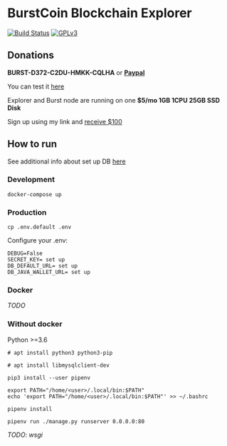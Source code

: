 # BurstCoin Blockchain Explorer

[![Build Status](https://travis-ci.com/llybin/burst_explorer.svg?branch=master)](https://travis-ci.com/llybin/burst_explorer)
[![GPLv3](https://img.shields.io/badge/license-GPLv3-blue.svg)](LICENSE)

## Donations

**BURST-D372-C2DU-HMKK-CQLHA** or [**Paypal**](https://paypal.me/lybin) 

You can test it [here](http://explorer.burst.devtrue.net/)

Explorer and Burst node аre running on one **$5/mo 1GB 1CPU 25GB SSD Disk**

Sign up using my link and [receive $100](https://www.digitalocean.com/?refcode=ba04a478e10d)

## How to run

See additional info about set up DB [here](java_wallet)

### Development

`docker-compose up`

### Production

`cp .env.default .env`

Configure your .env:

```
DEBUG=False
SECRET_KEY= set up
DB_DEFAULT_URL= set up
DB_JAVA_WALLET_URL= set up
```

### Docker

_TODO_

### Without docker

Python >=3.6

`# apt install python3 python3-pip`

`# apt install libmysqlclient-dev`

`pip3 install --user pipenv`

```
export PATH="/home/<user>/.local/bin:$PATH"
echo 'export PATH="/home/<user>/.local/bin:$PATH"' >> ~/.bashrc
```

`pipenv install`

`pipenv run ./manage.py runserver 0.0.0.0:80`

_TODO: wsgi_
